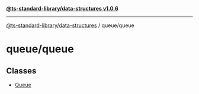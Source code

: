 [**@ts-standard-library/data-structures v1.0.6**](../../README.md)

***

[@ts-standard-library/data-structures](../../modules.md) / queue/queue

# queue/queue

## Classes

- [Queue](classes/Queue.md)
